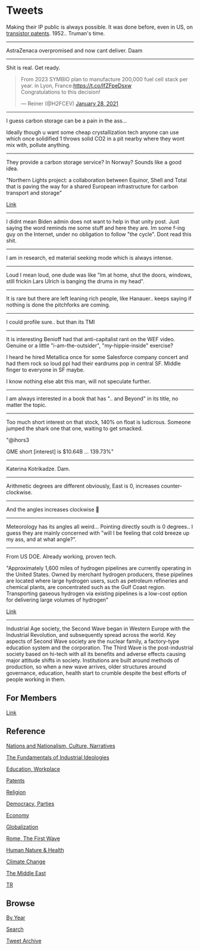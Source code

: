 # Tweets

Making their IP public is always possible. It was done before, even in
US, on [transistor patents](2020/03/appelbaum.md#transistor). 1952..
Truman's time.

---

AstraZenaca overpromised and now cant deliver. Daam

---

Shit is real. Get ready.

<blockquote class="twitter-tweet"><p lang="en" dir="ltr">From 2023 SYMBIO plan to manufacture 200,000 fuel cell stack per year. in Lyon, France:<a href="https://t.co/IfZFpeDsxw">https://t.co/IfZFpeDsxw</a><br>Congratulations to this decision!</p>&mdash; Reiner (@H2FCEV) <a href="https://twitter.com/H2FCEV/status/1354843746551140360?ref_src=twsrc%5Etfw">January 28, 2021</a></blockquote> <script async src="https://platform.twitter.com/widgets.js" charset="utf-8"></script>

---

I guess carbon storage can be a pain in the ass...

Ideally though u want some cheap crystallization tech anyone can use
which once solidified 1 throws solid CO2 in a pit nearby where they
wont mix with, pollute anything.

---

They provide a carbon storage service? In Norway? Sounds like a good idea.

"Northern Lights project: a collaboration between Equinor, Shell and
Total that is paving the way for a shared European infrastructure for
carbon transport and storage"

[Link](https://www.theexplorer.no/stories/energy/carbon-capture-and-storage-northern-lights--shared-transport-and-storage-infrastructure-for-europes-co-emissions/)

---

I didnt mean Biden admin does not want to help in that unity
post. Just saying the word reminds me some stuff and here they are. Im
some f-ing guy on the Internet, under no obligation to follow "the
cycle". Dont read this shit.

---

I am in research, ed material seeking mode which is always intense.

---

Loud I mean loud, one dude was like "Im at home, shut the doors,
windows, still frickin Lars Ulrich is banging the drums in my head".

---

It is rare but there are left leaning rich people, like Hanauer..
keeps saying if nothing is done the pitchforks are coming.

---

I could profile sure.. but than its TMI

---

It is interesting Benioff had that anti-capitalist rant on the WEF
video.  Genuine or a little "i-am-the-outsider", "my-hippie-inside"
exercise?

I heard he hired Metallica once for some Salesforce company concert
and had them rock so loud ppl had their eardrums pop in central
SF. Middle finger to everyone in SF maybe.

I know nothing else abt this man, will not speculate further.

---

I am always interested in a book that has ".. and Beyond" in its
title, no matter the topic.

---

Too much short interest on that stock, 140% on float is
ludicrous. Someone jumped the shark one that one, waiting to get
smacked. 

"@ihors3

GME short [interest] is $10.64B ... 139.73%"

---

Katerina Kotrikadze. Dam.

---

Arithmetic degrees are different obviously, East is 0, increases
counter-clockwise.

---

And the angles increases clockwise 🤨

---

Meteorology has its angles all weird... Pointing directly south is 0
degrees.. I guess they are mainly concerned with "will I be feeling
that cold breeze up my ass, and at what angle?".

---

From US DOE. Already working, proven tech. 

"Approximately 1,600 miles of hydrogen pipelines are currently
operating in the United States. Owned by merchant hydrogen producers,
these pipelines are located where large hydrogen users, such as
petroleum refineries and chemical plants, are concentrated such as the
Gulf Coast region. Transporting gaseous hydrogen via existing
pipelines is a low-cost option for delivering large volumes of
hydrogen"

[Link](https://www.energy.gov/eere/fuelcells/hydrogen-pipelines)

---

Industrial Age society, the Second Wave began in Western Europe with
the Industrial Revolution, and subsequently spread across the
world. Key aspects of Second Wave society are the nuclear family, a
factory-type education system and the corporation. The Third Wave is
the post-industrial society based on hi-tech with all its benefits and
adverse effects causing major attitude shifts in society. Institutions
are built around methods of production, so when a new wave arrives,
older structures around governance, education, health start to crumble
despite the best efforts of people working in them.

## For Members

[Link](https://thirdwave-members.herokuapp.com)

## Reference

[Nations and Nationalism, Culture, Narratives](/2013/02/nations-and-nationalism.md)

[The Fundamentals of Industrial Ideologies](/2011/04/fundamentals-of-industrial-ideologies.md)

[Education, Workplace](2017/09/education-workplace.md)

[Patents](/2018/09/patents.md)

[Religion](/2015/04/god-religion.md)

[Democracy, Parties](/2016/11/democracy.md)

[Economy](/2018/05/economy.md)

[Globalization](/2018/09/globalization.md)

[Rome, The First Wave](/2017/12/rome.md)

[Human Nature & Health](/2020/07/human-nature.md)

[Climate Change](/2018/12/climate.md)

[The Middle East](/2019/07/middleeast.md)

[TR](../tr)

## Browse

[By Year](years.md)

[Search](search.html)

[Tweet Archive](/tweets/README.md)


